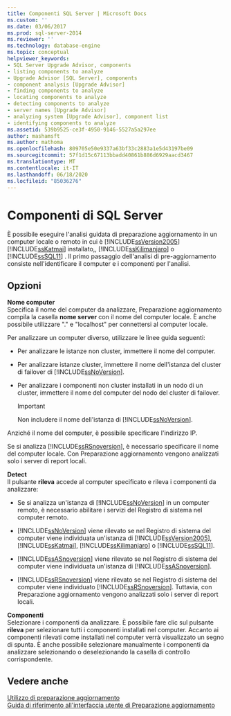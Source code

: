 ```yaml
---
title: Componenti SQL Server | Microsoft Docs
ms.custom: ''
ms.date: 03/06/2017
ms.prod: sql-server-2014
ms.reviewer: ''
ms.technology: database-engine
ms.topic: conceptual
helpviewer_keywords:
- SQL Server Upgrade Advisor, components
- listing components to analyze
- Upgrade Advisor [SQL Server], components
- component analysis [Upgrade Advisor]
- finding components to analyze
- locating components to analyze
- detecting components to analyze
- server names [Upgrade Advisor]
- analyzing system [Upgrade Advisor], component list
- identifying components to analyze
ms.assetid: 539b9525-ce3f-4950-9146-5527a5a297ee
author: mashamsft
ms.author: mathoma
ms.openlocfilehash: 809705e50e9337a63bf33c2883a1e5d43197be09
ms.sourcegitcommit: 57f1d15c67113bbadd40861b886d6929aacd3467
ms.translationtype: MT
ms.contentlocale: it-IT
ms.lasthandoff: 06/18/2020
ms.locfileid: "85036276"
---
```

# <a name="sql-server-components"></a>Componenti di SQL Server
  È possibile eseguire l'analisi guidata di preparazione aggiornamento in un computer locale o remoto in cui è [!INCLUDE[ssVersion2005](../../includes/ssversion2005-md.md)] [!INCLUDE[ssKatmai](../../includes/sskatmai-md.md)] installato,, [!INCLUDE[ssKilimanjaro](../../includes/sskilimanjaro-md.md)] o [!INCLUDE[ssSQL11](../../includes/sssql11-md.md)] . Il primo passaggio dell'analisi di pre-aggiornamento consiste nell'identificare il computer e i componenti per l'analisi.  
  
## <a name="options"></a>Opzioni  
 **Nome computer**  
 Specifica il nome del computer da analizzare, Preparazione aggiornamento compila la casella **nome server** con il nome del computer locale. È anche possibile utilizzare "." e "localhost" per connettersi al computer locale.  
  
 Per analizzare un computer diverso, utilizzare le linee guida seguenti:  
  
-   Per analizzare le istanze non cluster, immettere il nome del computer.  
  
-   Per analizzare istanze cluster, immettere il nome dell'istanza del cluster di failover di [!INCLUDE[ssNoVersion](../../includes/ssnoversion-md.md)].  
  
-   Per analizzare i componenti non cluster installati in un nodo di un cluster, immettere il nome del computer del nodo del cluster di failover.  
  
    > [!IMPORTANT]  
    >  Non includere il nome dell'istanza di [!INCLUDE[ssNoVersion](../../includes/ssnoversion-md.md)].  
  
 Anziché il nome del computer, è possibile specificare l'indirizzo IP.  
  
 Se si analizza [!INCLUDE[ssRSnoversion](../../includes/ssrsnoversion-md.md)], è necessario specificare il nome del computer locale. Con Preparazione aggiornamento vengono analizzati solo i server di report locali.  
  
 **Detect**  
 Il pulsante **rileva** accede al computer specificato e rileva i componenti da analizzare:  
  
-   Se si analizza un'istanza di [!INCLUDE[ssNoVersion](../../includes/ssnoversion-md.md)] in un computer remoto, è necessario abilitare i servizi del Registro di sistema nel computer remoto.  
  
-   [!INCLUDE[ssNoVersion](../../includes/ssnoversion-md.md)] viene rilevato se nel Registro di sistema del computer viene individuata un'istanza di [!INCLUDE[ssVersion2005](../../includes/ssversion2005-md.md)], [!INCLUDE[ssKatmai](../../includes/sskatmai-md.md)], [!INCLUDE[ssKilimanjaro](../../includes/sskilimanjaro-md.md)] o [!INCLUDE[ssSQL11](../../includes/sssql11-md.md)].  
  
-   [!INCLUDE[ssASnoversion](../../includes/ssasnoversion-md.md)] viene rilevato se nel Registro di sistema del computer viene individuata un'istanza di [!INCLUDE[ssASnoversion](../../includes/ssasnoversion-md.md)].  
  
-   [!INCLUDE[ssRSnoversion](../../includes/ssrsnoversion-md.md)] viene rilevato se nel Registro di sistema del computer viene individuato [!INCLUDE[ssRSnoversion](../../includes/ssrsnoversion-md.md)]. Tuttavia, con Preparazione aggiornamento vengono analizzati solo i server di report locali.  
  
 **Componenti**  
 Selezionare i componenti da analizzare. È possibile fare clic sul pulsante **rileva** per selezionare tutti i componenti installati nel computer. Accanto ai componenti rilevati come installati nel computer verrà visualizzato un segno di spunta. È anche possibile selezionare manualmente i componenti da analizzare selezionando o deselezionando la casella di controllo corrispondente.  
  
## <a name="see-also"></a>Vedere anche  
 [Utilizzo di preparazione aggiornamento](../../../2014/sql-server/install/working-with-upgrade-advisor.md)   
 [Guida di riferimento all'interfaccia utente di Preparazione aggiornamento](../../../2014/sql-server/install/upgrade-advisor-user-interface-reference.md)  
  
  
